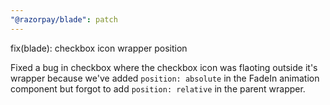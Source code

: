 ```yaml
---
"@razorpay/blade": patch
---
```


fix(blade): checkbox icon wrapper position

Fixed a bug in checkbox where the checkbox icon was flaoting outside it's wrapper because we've added `position: absolute` in the FadeIn animation component but forgot to add `position: relative` in the parent wrapper.
